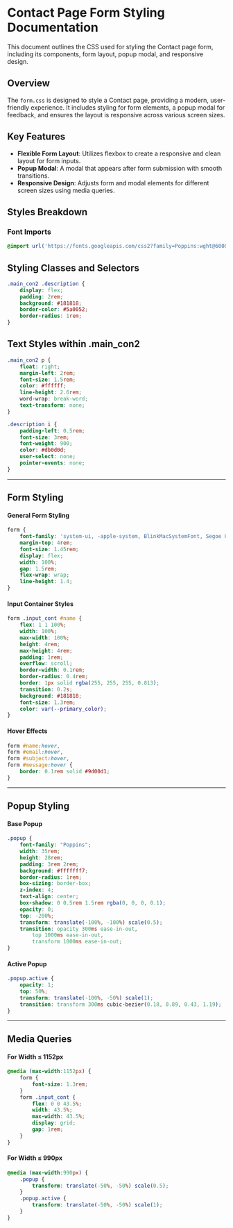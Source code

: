 # Contact Page Form Styling Documentation

This document outlines the CSS used for styling the Contact page form, including its components, form layout, popup modal, and responsive design.

## Overview
The `form.css` is designed to style a Contact page, providing a modern, user-friendly experience. It includes styling for form elements, a popup modal for feedback, and ensures the layout is responsive across various screen sizes.

## Key Features
- **Flexible Form Layout**: Utilizes flexbox to create a responsive and clean layout for form inputs.
- **Popup Modal**: A modal that appears after form submission with smooth transitions.
- **Responsive Design**: Adjusts form and modal elements for different screen sizes using media queries.

## Styles Breakdown

### Font Imports
```css
@import url('https://fonts.googleapis.com/css2?family=Poppins:wght@600&family=Roboto:wght@300&display=swap');
```

## Styling Classes and Selectors 
```css
.main_con2 .description {
    display: flex;
    padding: 2rem;
    background: #181818;
    border-color: #5a0052;
    border-radius: 1rem;
}
```

## Text Styles within .main_con2
```css
.main_con2 p {
    float: right;
    margin-left: 2rem;
    font-size: 1.5rem;
    color: #ffffff;
    line-height: 2.6rem;
    word-wrap: break-word;
    text-transform: none;
}

.description i {
    padding-left: 0.5rem;
    font-size: 3rem;
    font-weight: 900;
    color: #db0d0d;
    user-select: none;
    pointer-events: none;
}
```
---

## Form Styling
#### General Form Styling
```css
form {
    font-family: 'system-ui, -apple-system, BlinkMacSystemFont, Segoe UI, Roboto, Oxygen, Ubuntu, Cantarell, Open Sans, Helvetica Neue, sans-serif';
    margin-top: 4rem;
    font-size: 1.45rem;
    display: flex;
    width: 100%;
    gap: 1.5rem;
    flex-wrap: wrap;
    line-height: 1.4;
}
```

#### Input Container Styles
```css
form .input_cont #name {
    flex: 1 1 100%;
    width: 100%;
    max-width: 100%;
    height: 4rem;
    max-height: 4rem;
    padding: 1rem;
    overflow: scroll;
    border-width: 0.1rem;
    border-radius: 0.4rem;
    border: 1px solid rgba(255, 255, 255, 0.813);
    transition: 0.2s;
    background: #181818;
    font-size: 1.3rem;
    color: var(--primary_color);
}
```

#### Hover Effects
```css
form #name:hover,
form #email:hover,
form #subject:hover,
form #message:hover {
    border: 0.1rem solid #9d00d1;
}
```
---

## Popup Styling
#### Base Popup
```css
.popup {
    font-family: "Poppins";
    width: 35rem;
    height: 28rem;
    padding: 3rem 2rem;
    background: #fffffff7;
    border-radius: 1rem;
    box-sizing: border-box;
    z-index: 4;
    text-align: center;
    box-shadow: 0 0.5rem 1.5rem rgba(0, 0, 0, 0.1);
    opacity: 0;
    top: -200%;
    transform: translate(-100%, -100%) scale(0.5);
    transition: opacity 300ms ease-in-out,
        top 1000ms ease-in-out,
        transform 1000ms ease-in-out;
}
```

#### Active Popup
```css
.popup.active {
    opacity: 1;
    top: 50%;
    transform: translate(-100%, -50%) scale(1);
    transition: transform 300ms cubic-bezier(0.18, 0.89, 0.43, 1.19);
}
```
---

## Media Queries
#### For Width ≤ 1152px
```css
@media (max-width:1152px) {
    form {
        font-size: 1.3rem;
    }
    form .input_cont {
        flex: 0 0 43.5%;
        width: 43.5%;
        max-width: 43.5%;
        display: grid;
        gap: 1rem;
    }
}
```

#### For Width ≤ 990px
```css
@media (max-width:990px) {
    .popup {
        transform: translate(-50%, -50%) scale(0.5);
    }
    .popup.active {
        transform: translate(-50%, -50%) scale(1);
    }
}
```
